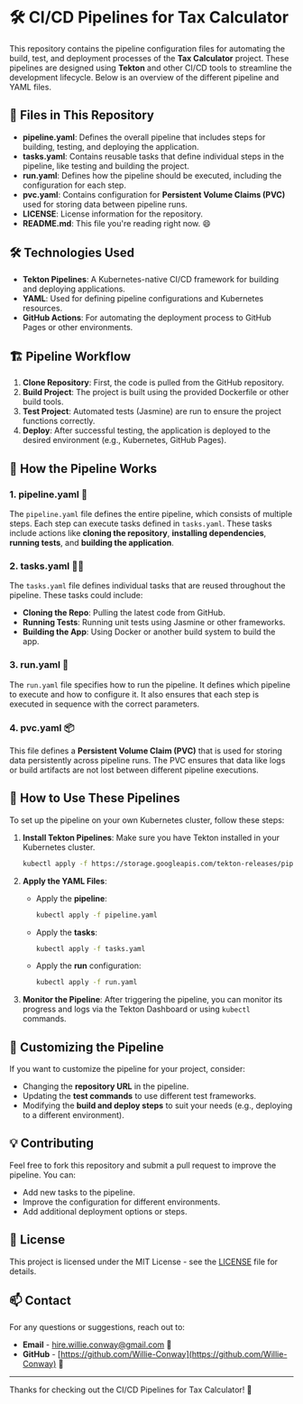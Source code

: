 # 🛠️ CI/CD Pipelines for Tax Calculator

This repository contains the pipeline configuration files for automating the build, test, and deployment processes of the **Tax Calculator** project. These pipelines are designed using **Tekton** and other CI/CD tools to streamline the development lifecycle. Below is an overview of the different pipeline and YAML files.

## 📁 Files in This Repository

- **pipeline.yaml**: Defines the overall pipeline that includes steps for building, testing, and deploying the application.
- **tasks.yaml**: Contains reusable tasks that define individual steps in the pipeline, like testing and building the project.
- **run.yaml**: Defines how the pipeline should be executed, including the configuration for each step.
- **pvc.yaml**: Contains configuration for **Persistent Volume Claims (PVC)** used for storing data between pipeline runs.
- **LICENSE**: License information for the repository.
- **README.md**: This file you're reading right now. 😄

## 🛠️ Technologies Used

- **Tekton Pipelines**: A Kubernetes-native CI/CD framework for building and deploying applications.
- **YAML**: Used for defining pipeline configurations and Kubernetes resources.
- **GitHub Actions**: For automating the deployment process to GitHub Pages or other environments.

## 🏗️ Pipeline Workflow

1. **Clone Repository**: First, the code is pulled from the GitHub repository.
2. **Build Project**: The project is built using the provided Dockerfile or other build tools.
3. **Test Project**: Automated tests (Jasmine) are run to ensure the project functions correctly.
4. **Deploy**: After successful testing, the application is deployed to the desired environment (e.g., Kubernetes, GitHub Pages).

## 📝 How the Pipeline Works

### 1. **pipeline.yaml** 📄

The `pipeline.yaml` file defines the entire pipeline, which consists of multiple steps. Each step can execute tasks defined in `tasks.yaml`. These tasks include actions like **cloning the repository**, **installing dependencies**, **running tests**, and **building the application**. 

### 2. **tasks.yaml** 🧑‍💻

The `tasks.yaml` file defines individual tasks that are reused throughout the pipeline. These tasks could include:

- **Cloning the Repo**: Pulling the latest code from GitHub.
- **Running Tests**: Running unit tests using Jasmine or other frameworks.
- **Building the App**: Using Docker or another build system to build the app.

### 3. **run.yaml** 🔁

The `run.yaml` file specifies how to run the pipeline. It defines which pipeline to execute and how to configure it. It also ensures that each step is executed in sequence with the correct parameters.

### 4. **pvc.yaml** 📦

This file defines a **Persistent Volume Claim (PVC)** that is used for storing data persistently across pipeline runs. The PVC ensures that data like logs or build artifacts are not lost between different pipeline executions.

## 🚀 How to Use These Pipelines

To set up the pipeline on your own Kubernetes cluster, follow these steps:

1. **Install Tekton Pipelines**: Make sure you have Tekton installed in your Kubernetes cluster.
   ```bash
   kubectl apply -f https://storage.googleapis.com/tekton-releases/pipeline/latest/release.yaml
   ```

2. **Apply the YAML Files**:
   - Apply the **pipeline**:
     ```bash
     kubectl apply -f pipeline.yaml
     ```
   - Apply the **tasks**:
     ```bash
     kubectl apply -f tasks.yaml
     ```
   - Apply the **run** configuration:
     ```bash
     kubectl apply -f run.yaml
     ```

3. **Monitor the Pipeline**: After triggering the pipeline, you can monitor its progress and logs via the Tekton Dashboard or using `kubectl` commands.

## 🔧 Customizing the Pipeline

If you want to customize the pipeline for your project, consider:

- Changing the **repository URL** in the pipeline.
- Updating the **test commands** to use different test frameworks.
- Modifying the **build and deploy steps** to suit your needs (e.g., deploying to a different environment).

## 💡 Contributing

Feel free to fork this repository and submit a pull request to improve the pipeline. You can:

- Add new tasks to the pipeline.
- Improve the configuration for different environments.
- Add additional deployment options or steps.

## 📄 License

This project is licensed under the MIT License - see the [LICENSE](LICENSE) file for details.

## 📫 Contact

For any questions or suggestions, reach out to:

- **Email** - [hire.willie.conway@gmail.com](Mailto:hire.willie.conway@gmail.com) 📧
- **GitHub** - [https://github.com/Willie-Conway](https://github.com/Willie-Conway) 💼

---

Thanks for checking out the CI/CD Pipelines for Tax Calculator! 🚀

